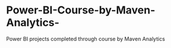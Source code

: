 # Power-BI-Course-by-Maven-Analytics-
Power BI projects completed through course by Maven Analytics
